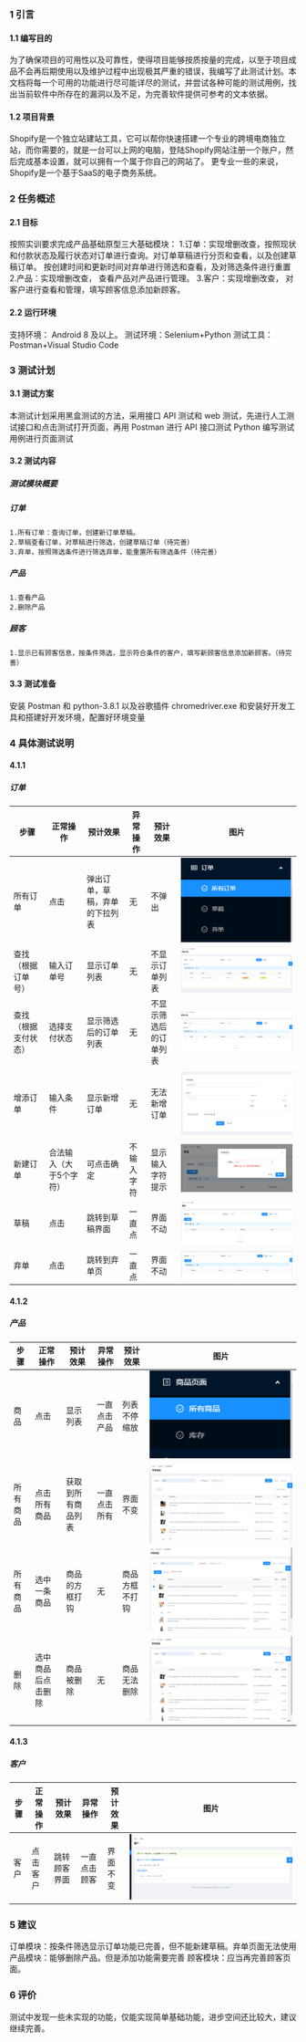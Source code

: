 ### 1 引言

#### 1.1 编写目的

为了确保项目的可用性以及可靠性，使得项目能够按质按量的完成，以至于项目成品不会再后期使用以及维护过程中出现极其严重的错误，我编写了此测试计划。本文档将每一个可用的功能进行尽可能详尽的测试，并尝试各种可能的测试用例，找出当前软件中所存在的漏洞以及不足，为完善软件提供可参考的文本依据。

#### 1.2 项目背景

Shopify是一个独立站建站工具，它可以帮你快速搭建一个专业的跨境电商独立站，而你需要的，就是一台可以上网的电脑，登陆Shopify网站注册一个账户，然后完成基本设置，就可以拥有一个属于你自己的网站了。
更专业一些的来说，Shopify是一个基于SaaS的电子商务系统。



### 2 任务概述

#### 2.1 目标

按照实训要求完成产品基础原型三大基础模块：
1.订单：实现增删改查，按照现状和付款状态及履行状态对订单进行查询。对订单草稿进行分页和查看，以及创建草稿订单。 按创建时间和更新时间对弃单进行筛选和查看，及对筛选条件进行重置
2.产品：实现增删改查， 查看产品对产品进行管理。
3.客户：实现增删改查， 对客户进行查看和管理，填写顾客信息添加新顾客。



#### 2.2 运行环境

支持环境： Android 8 及以上。 测试环境：Selenium+Python 测试工具：Postman+Visual Studio Code

### 3 测试计划

#### 3.1 测试方案

本测试计划采用黑盒测试的方法，采用接口 API 测试和 web 测试，先进行人工测试接口和点击测试打开页面，再用 Postman 进行 API 接口测试 Python 编写测试用例进行页面测试

#### 3.2 测试内容

##### 测试模块概要

##### 订单

    1.所有订单：查询订单，创建新订单草稿。
    2.草稿查看订单，对草稿进行筛选，创建草稿订单（待完善）
    3.弃单，按照筛选条件进行筛选弃单，能重置所有筛选条件（待完善）

##### 产品

    1.查看产品
	2.删除产品

##### 顾客

    1.显示已有顾客信息，按条件筛选，显示符合条件的客户，填写新顾客信息添加新顾客。（待完善）

#### 3.3 测试准备

安装 Postman 和 python-3.8.1 以及谷歌插件 chromedriver.exe 和安装好开发工具和搭建好开发环境，配置好环境变量

### 4 具体测试说明

#### 4.1.1



##### 订单

| 步骤 | 正常操作 | 预计效果 | 异常操作 | 预计效果 | 图片 |
| --- | --- | --- | --- | --- | --- |
| 所有订单 | 点击 | 弹出订单，草稿，弃单的下拉列表 | 无| 不弹出 | ![](https://github.com/zyd0814/shopify-admin/blob/master/Testpictures/1.png) |
| 查找（根据订单号） | 输入订单号 | 显示订单列表 | 无 | 不显示订单列表 | ![](https://github.com/zyd0814/shopify-admin/blob/master/Testpictures/2.png) |
| 查找（根据支付状态） | 选择支付状态 | 显示筛选后的订单列表 | 无 | 不显示筛选后的订单列表 | ![](https://github.com/zyd0814/shopify-admin/blob/master/Testpictures/4.png) |
| 增添订单 | 输入条件 | 显示新增订单 | 无 | 无法新增订单 | ![](https://github.com/zyd0814/shopify-admin/blob/master/Testpictures/3.png) |
| 新建订单|  合法输入（大于5个字符） | 可点击确定 | 不输入字符| 显示输入字符提示| ![](https://github.com/zyd0814/shopify-admin/blob/master/Testpictures/6.png) |
|  草稿| 点击 | 跳转到草稿界面| 一直点 | 界面不动| ![](https://github.com/zyd0814/shopify-admin/blob/master/Testpictures/7.png) |
| 弃单 | 点击 | 跳转到弃单页 | 一直点 | 界面不动 | ![](https://github.com/zyd0814/shopify-admin/blob/master/Testpictures/8.png) |




#### 4.1.2

##### 产品

| 步骤 | 正常操作     | 预计效果     | 异常操作     | 预计效果     | 图片               |
| ---- | ------------ | ------------ | ------------ | ------------ | ------------------ |
| 商品   | 点击     | 显示列表     | 一直点击产品 | 列表不停缩放 | ![](https://github.com/zyd0814/shopify-admin/blob/master/Testpictures/9.png) |
| 所有商品    | 点击所有商品 | 获取到所有商品列表 | 一直点击所有 | 界面不变     | ![](https://github.com/zyd0814/shopify-admin/blob/master/Testpictures/10.png) |
| 所有商品    | 选中一条商品 | 商品的方框打钩 | 无 | 商品方框不打钩     | ![](https://github.com/zyd0814/shopify-admin/blob/master/Testpictures/11.png) |
| 删除   | 选中商品后点击删除 | 商品被删除 | 无 | 商品无法删除     | ![](https://github.com/zyd0814/shopify-admin/blob/master/Testpictures/12.png) |

#### 4.1.3

##### 客户

| 步骤     | 正常操作 | 预计效果               | 异常操作     | 预计效果     | 图片               |
| -------- | -------- | ---------------------- | ------------ | ------------ | ------------------ |
| 客户        | 点击客户 | 跳转顾客界面           | 一直点击顾客 | 界面不变     | ![](https://github.com/zyd0814/shopify-admin/blob/master/Testpictures/13.png) |



### 5 建议

订单模块：按条件筛选显示订单功能已完善，但不能新建草稿。弃单页面无法使用
产品模块：能够删除产品。但是添加功能需要完善
顾客模块：应当再完善顾客页面。

### 6 评价

测试中发现一些未实现的功能，仅能实现简单基础功能，进步空间还比较大，建议继续完善。


